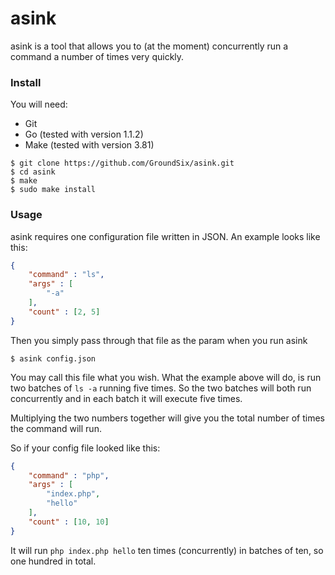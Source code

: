 asink
=====

asink is a tool that allows you to (at the moment) concurrently
run a command a number of times very quickly.

### Install

You will need:

  - Git
  - Go (tested with version 1.1.2)
  - Make (tested with version 3.81)

```
$ git clone https://github.com/GroundSix/asink.git
$ cd asink
$ make
$ sudo make install
```

### Usage

asink requires one configuration file written in JSON. An example
looks like this:

```json
{
	"command" : "ls",
	"args" : [
		"-a"
	],
	"count" : [2, 5]
}
```

Then you simply pass through that file as the param when you run asink

	$ asink config.json

You may call this file what you wish. What the example above will do,
is run two batches of `ls -a` running five times. So the two batches will
both run concurrently and in each batch it will execute five times.

Multiplying the two numbers together will give you the total number of
times the command will run.

So if your config file looked like this:

```json
{
	"command" : "php",
	"args" : [
		"index.php",
		"hello"
	],
	"count" : [10, 10]
}
```

It will run `php index.php hello` ten times (concurrently) in batches of ten, so one hundred
in total.
